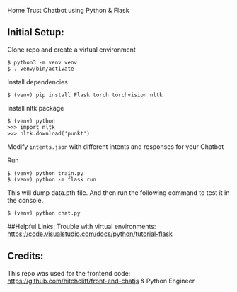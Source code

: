 Home Trust Chatbot using Python & Flask 

## Initial Setup:

Clone repo and create a virtual environment
```
$ python3 -m venv venv
$ . venv/bin/activate
```
Install dependencies
```
$ (venv) pip install Flask torch torchvision nltk
```
Install nltk package
```
$ (venv) python
>>> import nltk
>>> nltk.download('punkt')
```
Modify `intents.json` with different intents and responses for your Chatbot

Run
```
$ (venv) python train.py
$ (venv) python -m flask run
```
This will dump data.pth file. And then run
the following command to test it in the console.
```
$ (venv) python chat.py
```
##Helpful Links:
Trouble with virtual environments: https://code.visualstudio.com/docs/python/tutorial-flask

## Credits:
This repo was used for the frontend code:
https://github.com/hitchcliff/front-end-chatjs & Python Engineer
